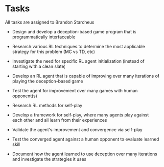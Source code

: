 # Tasks

All tasks are assigned to Brandon Starcheus

- Design and develop a deception-based game program that is programmatically interfaceable

- Research various RL techniques to determine the most applicable strategy for this problem (MC vs TD, etc)

- Investigate the need for specific RL agent initialization (instead of starting with a clean slate)

- Develop an RL agent that is capable of improving over many iterations of playing the deception-based game

- Test the agent for improvement over many games with human opponent(s)

- Research RL methods for self-play

- Develop a framework for self-play, where many agents play against each other and all learn from their experiences

- Validate the agent's improvement and convergence via self-play

- Test the converged agent against a human opponent to evaluate learned skill

- Document how the agent learned to use deception over many iterations and investigate the strategies it uses